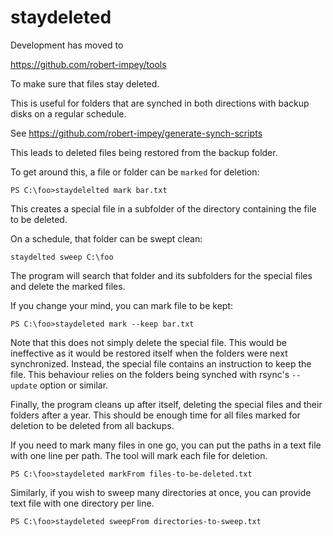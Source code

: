 # staydeleted

Development has moved to

https://github.com/robert-impey/tools

To make sure that files stay deleted.

This is useful for folders that are synched in both directions with backup disks on a regular schedule.

See https://github.com/robert-impey/generate-synch-scripts

This leads to deleted files being restored from the backup folder.

To get around this, a file or folder can be `marked` for deletion:

`PS C:\foo>staydelelted mark bar.txt`

This creates a special file in a subfolder of the directory containing the file to be deleted.

On a schedule, that folder can be swept clean:

`staydelted sweep C:\foo`

The program will search that folder and its subfolders for the special files and delete the marked files.

If you change your mind, you can mark file to be kept:

`PS C:\foo>staydeleted mark --keep bar.txt`

Note that this does not simply delete the special file.
This would be ineffective as it would be restored itself when the folders were next synchronized.
Instead, the special file contains an instruction to keep the file.
This behaviour relies on the folders being synched with rsync's `--update` option or similar.

Finally, the program cleans up after itself, deleting the special files and their folders after a year.
This should be enough time for all files marked for deletion to be deleted from all backups.

If you need to mark many files in one go, you can put the paths in a text file
with one line per path. The tool will mark each file for deletion.

`PS C:\foo>staydeleted markFrom files-to-be-deleted.txt`

Similarly, if you wish to sweep many directories at once, you can provide text file
with one directory per line.

`PS C:\foo>staydeleted sweepFrom directories-to-sweep.txt`
